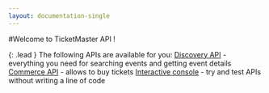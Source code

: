 ```yaml
---
layout: documentation-single
---
```


#Welcome to TicketMaster API !

{: .lead }
The following APIs are available for you:
[Discovery API](/products-and-docs/apis/discovery/) - everything you need for searching events and getting event details
[Commerce API](/products-and-docs/apis/commerce/) - allows to buy tickets
[Interactive console](/products-and-docs/apis/interactive-console/) - try and test APIs without writing a line of code
